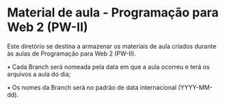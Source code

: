 ﻿# Material de aula - Programação para Web 2 (PW-II)


Este diretório se destina a armazenar os materiais de aula criados durante às aulas de Programação para Web 2 (PW-II).

•	Cada Branch será nomeada pela data em que a aula ocorreu e terá os arquivos a aula do dia;

•	Os nomes da Branch será no padrão de data internacional (YYYY-MM-dd).
